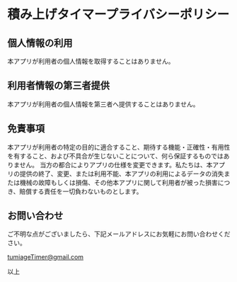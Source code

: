 # 積み上げタイマープライバシーポリシー



## 個人情報の利用

本アプリが利用者の個人情報を取得することはありません。

## 利用者情報の第三者提供

本アプリが利用者の個人情報を第三者へ提供することはありません。

## 免責事項

本アプリが利用者の特定の目的に適合すること、期待する機能・正確性・有用性を有すること、および不具合が生じないことについて、何ら保証するものではありません。
当方の都合によりアプリの仕様を変更できます。私たちは、本アプリの提供の終了、変更、または利用不能、本アプリの利用によるデータの消失または機械の故障もしくは損傷、その他本アプリに関して利用者が被った損害につき、賠償する責任を一切負わないものとします。

## お問い合わせ

ご不明な点がございましたら、下記メールアドレスにお気軽にお問い合わせください。

tumiageTimer@gmail.com

以上
